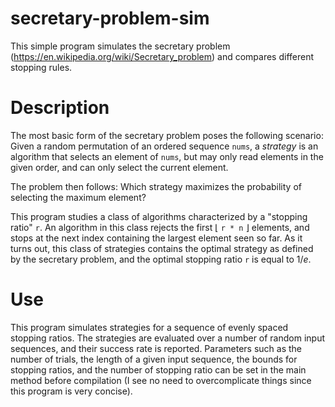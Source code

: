 # secretary-problem-sim
This simple program simulates the secretary problem (https://en.wikipedia.org/wiki/Secretary_problem) and compares different stopping rules.

# Description
The most basic form of the secretary problem poses the following scenario: Given a random permutation of an ordered sequence `nums`, a _strategy_ is an algorithm that selects an element of `nums`, but may only read elements in the given order, and can only select the current element. 

The problem then follows: Which strategy maximizes the probability of selecting the maximum element?

This program studies a class of algorithms characterized by a "stopping ratio" `r`. An algorithm in this class rejects the first $\lfloor$ `r * n` $\rfloor$ elements, and stops at the next index containing the largest element seen so far. As it turns out, this class of strategies contains the optimal strategy as defined by the secretary problem, and the optimal stopping ratio `r` is equal to $1/e$.

# Use
This program simulates strategies for a sequence of evenly spaced stopping ratios. The strategies are evaluated over a number of random input sequences, and their success rate is reported. Parameters such as the number of trials, the length of a given input sequence, the bounds for stopping ratios, and the number of stopping ratio can be set in the main method before compilation (I see no need to overcomplicate things since this program is very concise).
